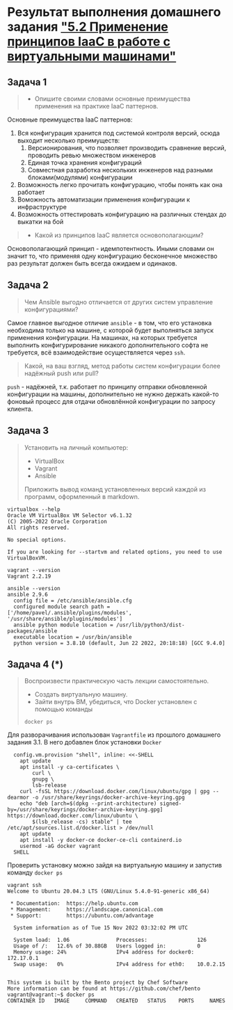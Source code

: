 # Результат выполнения домашнего задания ["5.2 Применение принципов IaaC в работе с виртуальными машинами"](https://github.com/netology-code/virt-homeworks/tree/virt-11/05-virt-02-iaac)

## Задача 1
> * Опишите своими словами основные преимущества применения на практике IaaC паттернов.

Основные преимущества IaaC паттернов:
1. Вся конфигурация хранится под системой контроля версий, осюда выходит несколько преимуществ:
    1. Версионирования, что позволяет производить сравнение версий, проводить ревью множеством инженеров
    2. Единая точка хранения конфигураций
    3. Совместная разработка нескольких инженеров над разными блоками(модулями) конфигурации
2. Возможность легко прочитать конфигурацию, чтобы понять как она работает
3. Воможность автоматизации применения конфигурации к инфраструктуре
4. Возможность оттестировать конфигурацию на различных стендах до выкатки на бой

> * Какой из принципов IaaC является основополагающим?

Основополагающий принцип - идемпотентность. Иными словами он значит то, что применяя одну конфигурацию бесконечное множество раз результат должен быть всегда ожидаем и одинаков.

## Задача 2

> Чем Ansible выгодно отличается от других систем управление конфигурациями?

Самое главное выгодное отличие `ansible` - в том, что его установка необходима только на машине, с которой будет выполняться запуск применения конфигурации. На машинах, на которых требуется выполнить конфигурирование никакого дополнительного софта не требуется, всё взаимодействие осуществляется через `ssh`.

> Какой, на ваш взгляд, метод работы систем конфигурации более надёжный push или pull?

`push` - надёжней, т.к. работает по принципу отправки обновленной конфигурации на машины, дополнительно не нужно держать какой-то фоновый процесс для отдачи обновлённой конфигурации по запросу клиента.

## Задача 3

> Установить на личный компьютер:
> * VirtualBox 
> * Vagrant 
> * Ansible 
> 
> Приложить вывод команд установленных версий каждой из программ, оформленный в markdown.

```shell
virtualbox --help
Oracle VM VirtualBox VM Selector v6.1.32
(C) 2005-2022 Oracle Corporation
All rights reserved.

No special options.

If you are looking for --startvm and related options, you need to use VirtualBoxVM.
```

```shell
vagrant --version
Vagrant 2.2.19
```

```shell
ansible --version
ansible 2.9.6
  config file = /etc/ansible/ansible.cfg
  configured module search path = ['/home/pavel/.ansible/plugins/modules', '/usr/share/ansible/plugins/modules']
  ansible python module location = /usr/lib/python3/dist-packages/ansible
  executable location = /usr/bin/ansible
  python version = 3.8.10 (default, Jun 22 2022, 20:18:18) [GCC 9.4.0]

```
## Задача 4 (*)

>Воспроизвести практическую часть лекции самостоятельно.
>
> * Создать виртуальную машину.
> * Зайти внутрь ВМ, убедиться, что Docker установлен с помощью команды
> ```
> docker ps
> ```

Для разворачивания использован `Vagrantfile` из прошлого домашнего задания 3.1. В него добавлен блок установки `Docker`

```
  config.vm.provision "shell", inline: <<-SHELL
    apt update
    apt install -y ca-certificates \
        curl \
        gnupg \
        lsb-release
    curl -fsSL https://download.docker.com/linux/ubuntu/gpg | gpg --dearmor -o /usr/share/keyrings/docker-archive-keyring.gpg
    echo "deb [arch=$(dpkg --print-architecture) signed-by=/usr/share/keyrings/docker-archive-keyring.gpg] https://download.docker.com/linux/ubuntu \
        $(lsb_release -cs) stable" | tee /etc/apt/sources.list.d/docker.list > /dev/null
    apt update
    apt install -y docker-ce docker-ce-cli containerd.io
    usermod -aG docker vagrant
  SHELL
```

Проверить установку можно зайдя на виртуальную машину и запустив команду `docker ps`

```shell
vagrant ssh    
Welcome to Ubuntu 20.04.3 LTS (GNU/Linux 5.4.0-91-generic x86_64)

 * Documentation:  https://help.ubuntu.com
 * Management:     https://landscape.canonical.com
 * Support:        https://ubuntu.com/advantage

  System information as of Tue 15 Nov 2022 03:32:02 PM UTC

  System load:  1.06               Processes:                126
  Usage of /:   12.6% of 30.88GB   Users logged in:          0
  Memory usage: 24%                IPv4 address for docker0: 172.17.0.1
  Swap usage:   0%                 IPv4 address for eth0:    10.0.2.15


This system is built by the Bento project by Chef Software
More information can be found at https://github.com/chef/bento
vagrant@vagrant:~$ docker ps
CONTAINER ID   IMAGE     COMMAND   CREATED   STATUS    PORTS     NAMES
```